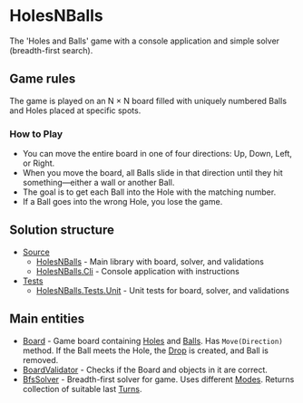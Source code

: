 # HolesNBalls
The 'Holes and Balls' game with a console application and simple solver (breadth-first search).

## Game rules
The game is played on an N × N board filled with uniquely numbered Balls and Holes placed at specific spots.
### How to Play
- You can move the entire board in one of four directions: Up, Down, Left, or Right.
- When you move the board, all Balls slide in that direction until they hit something—either a wall or another Ball.
- The goal is to get each Ball into the Hole with the matching number.
- If a Ball goes into the wrong Hole, you lose the game.

## Solution structure

- [Source](./Source)
  - [HolesNBalls](./Source/HolesNBalls) - Main library with board, solver, and validations
  - [HolesNBalls.Cli](./Source/HolesNBalls.Cli) - Console application with instructions
- [Tests](./Tests)
  - [HolesNBalls.Tests.Unit](./Tests/HolesNBalls.Tests.Unit) - Unit tests for board, solver, and validations

## Main entities
- [Board](./Source/HolesNBalls/Board.cs) - Game board containing [Holes](./Source/HolesNBalls/Hole.cs) and [Balls](./Source/HolesNBalls/Ball.cs). Has `Move(Direction)` method. If the Ball meets the Hole, the [Drop](./Source/HolesNBalls/Drop.cs) is created, and Ball is removed.
- [BoardValidator](./Source/HolesNBalls/Validation/BoardValidator.cs) - Checks if the Board and objects in it are correct.
- [BfsSolver](./Source/HolesNBalls/Solving/BfsSolver.cs) - Breadth-first solver for game. Uses different [Modes](./Source/HolesNBalls/Solving/BfsSolutionMode.cs). Returns collection of suitable last [Turns](./Source/HolesNBalls/Solving/Turn.cs).
